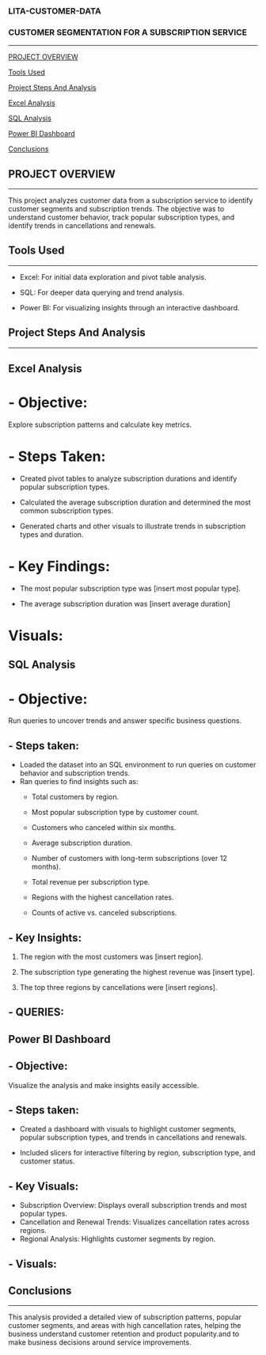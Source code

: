 ### LITA-CUSTOMER-DATA
### CUSTOMER SEGMENTATION FOR A SUBSCRIPTION SERVICE
---

[PROJECT OVERVIEW](project-overview)

[Tools Used](tools-used)

[Project Steps And Analysis](project-steps-and-analysis)

[Excel Analysis](excel-analysis)

[SQL Analysis](sql-analysis)

[Power BI Dashboard](power-bi-dashboard)

[Conclusions](conclusions) 

## PROJECT OVERVIEW
---
This project analyzes customer data from a subscription service to identify customer segments and subscription trends. The objective was to understand customer behavior, track popular subscription types, and identify trends in cancellations and renewals.

## Tools Used
---
- Excel: For initial data exploration and pivot table analysis.

- SQL: For deeper data querying and trend analysis.
  
- Power BI: For visualizing insights through an interactive dashboard.

## Project Steps And Analysis
---
## Excel Analysis
# - Objective:
Explore subscription patterns and calculate key metrics.

# - Steps Taken:
   - Created pivot tables to analyze subscription durations and identify popular subscription types.
     
   - Calculated the average subscription duration and determined the most common subscription types.
     
   - Generated charts and other visuals to illustrate trends in subscription types and duration.

     
# - Key Findings:
  - The most popular subscription type was [insert most popular type].
    
  - The average subscription duration was [insert average duration]
    
# Visuals: 




## SQL Analysis
# - Objective: 
Run queries to uncover trends and answer specific business questions.

## - Steps taken:
- Loaded the dataset into an SQL environment to run queries on customer behavior and subscription trends.
- Ran queries to find insights such as:
   - Total customers by region.
     
   - Most popular subscription type by customer count.
 
   - Customers who canceled within six months.
     
   - Average subscription duration.
     
   - Number of customers with long-term subscriptions (over 12 months).
     
   - Total revenue per subscription type.
     
   - Regions with the highest cancellation rates.
     
   - Counts of active vs. canceled subscriptions.
     
## - Key Insights:
1. The region with the most customers was [insert region].
   
2. The subscription type generating the highest revenue was [insert type].
   
3. The top three regions by cancellations were [insert regions].
 

## - QUERIES: 



## Power BI Dashboard
## - Objective:
Visualize the analysis and make insights easily accessible.

## - Steps taken:
- Created a dashboard with visuals to highlight customer segments, popular subscription types, and trends in cancellations and renewals.
  
- Included slicers for interactive filtering by region, subscription type, and customer status.
  
## - Key Visuals:
- Subscription Overview: Displays overall subscription trends and most popular types.
- Cancellation and Renewal Trends: Visualizes cancellation rates across regions.
- Regional Analysis: Highlights customer segments by region.

## - Visuals:

## Conclusions 
---
This analysis provided a detailed view of subscription patterns, popular customer segments, and areas with high cancellation rates, helping the business understand customer retention and product popularity.and to make business decisions around service improvements.


